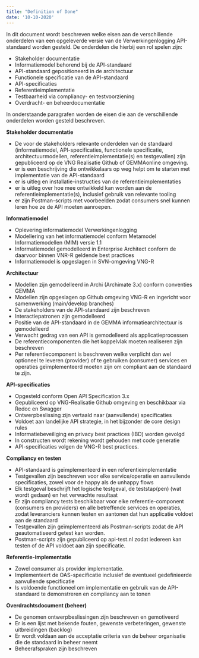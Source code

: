 ```yaml
---
title: "Definition of Done"
date: '10-10-2020'
---
```


In dit document wordt beschreven welke eisen aan de verschillende onderdelen van een opgeleverde versie van de Verwerkingenlogging API-standaard worden gesteld. De onderdelen die hierbij een rol spelen zijn: 

- Stakeholder documentatie 
- Informatiemodel behorend bij de API-standaard 
- API-standaard gepositioneerd in de architectuur  
- Functionele specificatie van de API-standaard 
- API-specificaties  
- Referentieimplementatie 
- Testbaarheid via compliancy- en testvoorziening 
- Overdracht- en beheerdocumentatie 
 
In onderstaande paragrafen worden de eisen die aan de verschillende onderdelen worden gesteld beschreven. 

**Stakeholder documentatie**
- De voor de stakeholders relevante onderdelen van de standaard (informatiemodel, API-specificaties, functionele specificatie, architectuurmodellen, referentieimplementatie(s) en testgevallen) zijn gepubliceerd op de VNG Realisatie Github of GEMMAonline omgeving. 
- er is een beschrijving die ontwikkelaars op weg helpt om te starten met implementatie van de API-standaard 
- er is uitleg en installatie-instructies van de referentieimplementaties 
- er is uitleg over hoe mee ontwikkeld kan worden aan de referentieimplementatie(s), inclusief gebruik van relevante tooling 
- er zijn Postman-scripts met voorbeelden zodat consumers snel kunnen leren hoe ze de API moeten aanroepen. 
 
**Informatiemodel**

- Oplevering informatiemodel Verwerkingenlogging
- Modellering van het informatiemodel conform Metamodel Informatiemodellen (MIM) versie 1.1
- Informatiemodel gemodelleerd in Enterprise Architect conform de daarvoor binnen VNR-R geldende best practices 
- Informatiemodel is opgeslagen in SVN-omgeving VNG-R
 
**Architectuur**
- Modellen zijn gemodelleerd in Archi (Archimate 3.x) conform conventies GEMMA 
- Modellen zijn opgeslagen op Github omgeving VNG-R en ingericht voor samenwerking (main/develop branches)
- De stakeholders van de API-standaard zijn beschreven 
- Interactiepatronen zijn gemodelleerd 
- Positie van de API-standaard in de GEMMA informatiearchitectuur is gemodelleerd 
- Verwacht gedrag van een API is gemodelleerd als applicatieprocessen 
- De referentiecomponenten die het koppelvlak moeten realiseren zijn beschreven 
- Per referentiecomponent is beschreven welke verplicht dan wel optioneel te leveren (provider) of te gebruiken (consumer) services en operaties geïmplementeerd moeten zijn om compliant aan de standaard te zijn. 
 
**API-specificaties**
- Opgesteld conform Open API Specification 3.x 
- Gepubliceerd op VNG-Realisatie Github omgeving en beschikbaar via Redoc en Swagger 
- Ontwerpbeslissing zijn vertaald naar (aanvullende) specificaties 
- Voldoet aan landelijke API strategie, in het bijzonder de core design rules 
- Informatiebeveiliging en privacy best practices (IBD) worden gevolgd 
- In constructen wordt rekening wordt gehouden met code generatie 
- API-specificaties volgen de VNG-R best practices.  

**Compliancy en testen**
- API-standaard is geïmplementeerd in een referentieimplementatie  
- Testgevallen zijn beschreven voor elke service/operatie en aanvullende specificaties, zowel voor de happy als de unhappy flows 
- Elk testgeval beschrijft het logische testgeval, de teststap(pen) (wat wordt gedaan) en het verwachte resultaat 
- Er zijn compliancy tests beschikbaar voor elke referentie-component (consumers en providers) en alle betreffende services en operaties, zodat leveranciers kunnen testen en aantonen dat hun applicatie voldoet aan de standaard 
- Testgevallen zijn geïmplementeerd als Postman-scripts zodat de API geautomatiseerd getest kan worden. 
- Postman-scripts zijn gepubliceerd op api-test.nl zodat iedereen kan testen of de API voldoet aan zijn specificatie. 

**Referentie-implementatie** 
- Zowel consumer als provider implementatie. 
- Implementeert de OAS-specificatie inclusief de eventueel gedefinieerde aanvullende specificatie 
- Is voldoende functioneel om implementatie en gebruik van de API-standaard te demonstreren en compliancy aan te tonen 

**Overdrachtsdocument (beheer)** 
- De genomen ontwerpbeslissingen zijn beschreven en gemotiveerd 
- Er is een lijst met bekende fouten, gewenste verbeteringen, gewenste uitbreidingen (backlog) 
- Er wordt voldaan aan de acceptatie criteria van de beheer organisatie die de standaard in beheer neemt 
- Beheerafspraken zijn beschreven 

